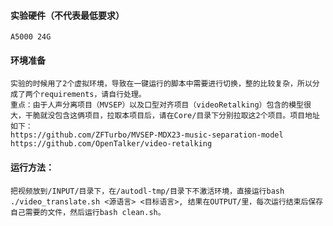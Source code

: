 #### 实验硬件（不代表最低要求）
    A5000 24G 

#### 环境准备
    实验的时候用了2个虚拟环境，导致在一键运行的脚本中需要进行切换，整的比较复杂，所以分成了两个requirements，请自行处理。
    重点：由于人声分离项目（MVSEP）以及口型对齐项目（videoRetalking）包含的模型很大，干脆就没包含这俩项目，拉取本项目后，请在Core/目录下分别拉取这2个项目。项目地址如下：
    https://github.com/ZFTurbo/MVSEP-MDX23-music-separation-model
    https://github.com/OpenTalker/video-retalking
    
    
#### 运行方法：
    把视频放到/INPUT/目录下，在/autodl-tmp/目录下不激活环境，直接运行bash ./video_translate.sh <源语言> <目标语言>, 结果在OUTPUT/里，每次运行结束后保存自己需要的文件，然后运行bash clean.sh。
